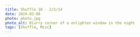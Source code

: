 ```yaml
---
title: Shuffle 10 - 2/2/14
date: 2024-03-08
photo: photo.jpg
photo_alt: Blurry corner of a enlighten window in the night
tags: [Shuffle, Misc]
---
```

